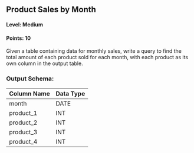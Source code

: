 ## Product Sales by Month

#### Level: Medium  
#### Points: 10  

Given a table containing data for monthly sales, write a query to find the total amount of each product sold for each month, with each product as its own column in the output table.

### Output Schema:  

| Column Name           | Data Type |
|-----------------------|-----------|
| month                 | DATE      |
| product_1             | INT       |
| product_2             | INT       |
| product_3             | INT       |
| product_4             | INT       |
